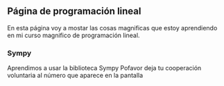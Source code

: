 ## Página de programación lineal

En esta página voy a mostar las cosas magnificas que estoy aprendiendo en mi curso magnifico de programación lineal.

### Sympy 
Aprendimos a usar la biblioteca Sympy
Pofavor deja tu cooperación voluntaria al número que aparece en la pantalla 
